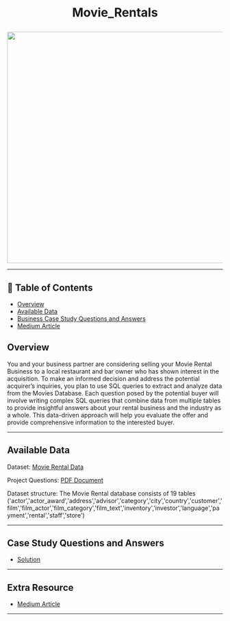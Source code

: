 # <p align="center" style="margin-top: 0px;">  Movie_Rentals

<p align="center" style="margin-bottom: 0px !important;">
<img src= "https://encrypted-tbn0.gstatic.com/images?q=tbn:ANd9GcSYKW_DvN6Ms9WRBz2Nk_Ok3ss9XepVwUEc_w&usqp=CAU" width="540" height = "540">

---
## 🧾 Table of Contents
- [Overview](#overview)
- [Available Data](#available-data)
- [Business Case Study Questions and Answers](#business-case-study-questions-and-answers)
- [Medium Article](#medium-article)

## Overview
You and your business partner are considering selling your Movie Rental Business to a local restaurant and bar owner who has shown interest in the acquisition. To make an informed decision and address the potential acquirer’s inquiries, you plan to use SQL queries to extract and analyze data from the Movies Database. Each question posed by the potential buyer will involve writing complex SQL queries that combine data from multiple tables to provide insightful answers about your rental business and the industry as a whole. This data-driven approach will help you evaluate the offer and provide comprehensive information to the interested buyer.


---
## Available Data

Dataset: [Movie Rental Data](https://drive.google.com/drive/folders/1mkiTsajRkptL28utdcamF6jMoTNDKHEq?usp=sharing)

Project Questions: [PDF Document](https://drive.google.com/file/d/14BtZpqBt4WQNnQ9wyrCamgdOK2AOb-yt/view?usp=sharing)

Dataset structure: The Movie Rental database consists of 19 tables ('actor','actor_award','address','advisor','category','city','country','customer','film','film_actor','film_category','film_text','inventory','investor','language','payment','rental','staff','store')

---
## Case Study Questions and Answers

- [Solution]()


---
## Extra Resource
- [Medium Article]()

---

